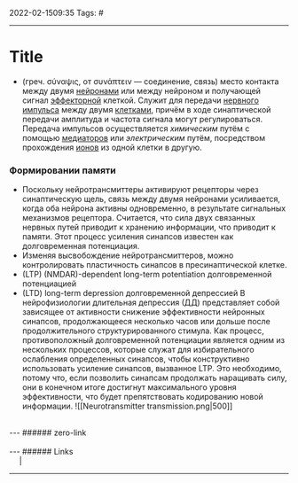 2022-02-1509:35
Tags: #

---
# Title
- (греч. σύναψις, от συνάπτειν — соединение, связь) 
место контакта между двумя [нейронами](https://ru.wikipedia.org/wiki/%D0%9D%D0%B5%D0%B9%D1%80%D0%BE%D0%BD%D1%8B "Нейроны") или между нейроном и получающей сигнал [эффекторной](https://ru.wikipedia.org/wiki/%D0%AD%D1%84%D1%84%D0%B5%D0%BA%D1%82%D0%BE%D1%80%D1%8B "Эффекторы") клеткой. Служит для передачи [нервного импульса](https://ru.wikipedia.org/wiki/%D0%9D%D0%B5%D1%80%D0%B2%D0%BD%D1%8B%D0%B9_%D0%B8%D0%BC%D0%BF%D1%83%D0%BB%D1%8C%D1%81 "Нервный импульс") между двумя [клетками](https://ru.wikipedia.org/wiki/%D0%9A%D0%BB%D0%B5%D1%82%D0%BA%D0%B0 "Клетка"), причём в ходе синаптической передачи амплитуда и частота сигнала могут регулироваться. Передача импульсов осуществляется _химическим_ путём с помощью [медиаторов](https://ru.wikipedia.org/wiki/%D0%9D%D0%B5%D0%B9%D1%80%D0%BE%D0%BC%D0%B5%D0%B4%D0%B8%D0%B0%D1%82%D0%BE%D1%80 "Нейромедиатор") или _электрическим_ путём, посредством прохождения [ионов](https://ru.wikipedia.org/wiki/%D0%98%D0%BE%D0%BD "Ион") из одной клетки в другую.

### Формировании памяти
- Поскольку нейротрансмиттеры активируют рецепторы через синаптическую щель, связь между двумя нейронами усиливается, когда оба нейрона активны одновременно, в результате сигнальных механизмов рецептора. Считается, что сила двух связанных нервных путей приводит к хранению информации, что приводит к памяти. Этот процесс усиления синапсов известен как долговременная потенциация.
- Изменяя высвобождение нейротрансмиттеров, можно контролировать пластичность синапсов в пресинаптической клетке.
- (LTP) (NMDAR)-dependent long-term potentiation долговременной потенциацией
- (LTD) long-term depression долговременной депрессией
	В нейрофизиологии длительная депрессия (ДД) представляет собой зависящее от активности снижение эффективности нейронных синапсов, продолжающееся несколько часов или дольше после продолжительного структурированного стимула.
	Как процесс, противоположный долговременной потенциации является одним из нескольких процессов, которые служат для избирательного ослабления определенных синапсов, чтобы конструктивно использовать усиление синапсов, вызванное LTP. Это необходимо, потому что, если позволить синапсам продолжать наращивать силу, они в конечном итоге достигнут максимального уровня эффективности, что будет препятствовать кодированию новой информации.
![[Neurotransmitter transmission.png|500]]

</br>
---
###### zero-link </br>

</br>
---
###### Links </br>
 &emsp; | &emsp; 


---